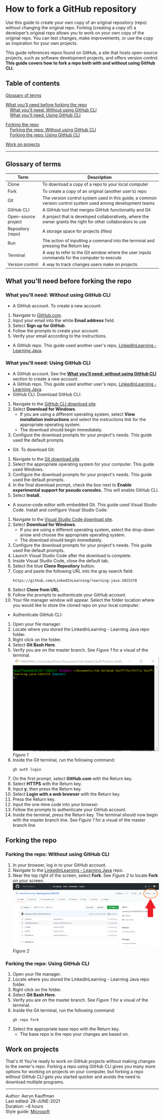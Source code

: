 # How to fork a GitHub repository
Use this guide to create your own copy of an original repository (repo) without changing the original repo. Forking (creating a copy of) a developer’s original repo allows you to work on your own copy of the original repo. You can test changes, make improvements, or use the copy as inspiration for your own projects.

This guide references repos found on GitHub, a site that hosts open-source projects, such as software development projects, and offers version control. **This guide covers how to fork a repo both with and without using GitHub CLI.**

## Table of contents
[Glossary of terms](https://github.com/aerynk/portfolio-items/blob/main/fork-a-github-repo.md#glossary-of-terms)  

[What you'll need before forking the repo](https://github.com/aerynk/portfolio-items/blob/main/fork-a-github-repo.md#what-youll-need-before-forking-the-repo)  
&emsp;[What you'll need: Without using GitHub CLI](https://github.com/aerynk/portfolio-items/blob/main/fork-a-github-repo.md#what-youll-need-without-using-github-cli)  
&emsp;[What you'll need: Using GitHub CLI](https://github.com/aerynk/portfolio-items/blob/main/fork-a-github-repo.md#what-youll-need-using-github-cli)  

[Forking the repo](https://github.com/aerynk/portfolio-items/blob/main/fork-a-github-repo.md#forking-the-repo)  
&emsp;[Forking the repo: Without using GitHub CLI](https://github.com/aerynk/portfolio-items/blob/main/fork-a-github-repo.md#forking-the-repo-without-using-github-cli)  
&emsp;[Forking the repo: Using GitHub CLI](https://github.com/aerynk/portfolio-items/blob/main/fork-a-github-repo.md#forking-the-repo-using-github-cli)  

[Work on projects](https://github.com/aerynk/portfolio-items/blob/main/fork-a-github-repo.md#work-on-projects)  

---

## Glossary of terms
| Term     | Description |
| ----------- | ----------- |
| Clone | To download a copy of a repo to your local computer      |
| Fork     | To create a copy of an original (another user’s) repo     |
| Git  | The version control system used in this guide; a common version control system used among development teams       |
| GitHub CLI  | A GitHub tool that merges GitHub functionality and Git      |
| Open-source project | A project that is developed collaboratively, where the owner grants the right for other collaborators to use      |
| Repository (repo)  | A storage space for projects (files)       |
| Run  | The action of inputting a command into the terminal and pressing the Return key       |
| Terminal  | A way to refer to the Git window where the user inputs commands for the computer to execute      |
| Version control  | A way to track changes users make on projects      |

## What you'll need before forking the repo
### What you'll need: Without using GitHub CLI
- A GitHub account. To create a new account:
1. Navigate to [GitHub.com](https://github.com/).
2. Input your email into the white **Email address** field.
3. Select **Sign up for GitHub**.
4. Follow the prompts to create your account.
5. Verify your email according to the instructions.
- A GitHub repo. This guide used another user's repo, [LinkedInLearning - Learning Java](https://github.com/LinkedInLearning/learning-java-2825378).

### What you'll need: Using GitHub CLI
- A GitHub account. See the **[What you'll need: without using GitHub CLI](https://github.com/aerynk/portfolio-items/blob/main/fork-a-github-repo.md#what-youll-need-without-using-github-cli)** section to create a new account.
- A GitHub repo. This guide used another user's repo, [LinkedInLearning - Learning Java](https://github.com/LinkedInLearning/learning-java-2825378).
- GitHub CLI. Download GitHub CLI:
1. Navigate to the [GitHub CLI download site](https://cli.github.com/).
2. Select **Download for Windows**.
      - If you are using a different operating system, select **View installation instructions** and select the instructions link for the appropriate operating system.
      - The download should begin immediately.
3. Configure the download prompts for your project's needs. This guide used the default prompts.

- Git. To download Git:
1. Navigate to the [Git download site](https://git-scm.com/downloads).
2. Select the appropriate operating system for your computer. This guide used Windows.
3. Configure the download prompts for your project's needs. This guide used the default prompts.
4. In the final download prompt, check the box next to **Enable experimental support for pseudo consoles.** This will enable GitHub CLI.
5. Select **Install.**
- A source-code editor with embedded Git. This guide used Visual Studio Code. Install and configure Visual Studio Code:
1. Navigate to the [Visual Studio Code download site](https://code.visualstudio.com/).
2. Select **Download for Windows**.
      - If you are using a different operating system, select the drop-down arrow and choose the appropriate operating system.
      - The download should begin immediately.
3. Configure the download prompts for your project's needs. This guide used the default prompts.
4. Launch Visual Studio Code after the download is complete.
5. Inside Visual Studio Code, close the default tab.
6. Select the blue **Clone Repository** button.
7. Copy and paste the following URL into the gray search field:
     ~~~
     https://github.com/LinkedInLearning/learning-java-2825378
     ~~~
8. Select **Clone from URL**.
9. Follow the prompts to authenticate your GitHub account.
10. Your file manager window will appear. Select the folder location where you would like to store the cloned repo on your local computer.
- Authenticate GitHub CLI:
1. Open your file manager.
2. Locate where you stored the LinkedInLearning - Learning Java repo folder.
3. Right click on the folder.
4. Select **Git Bash Here**.
5. Verify you are on the master branch. See *Figure 1* for a visual of the terminal.
   ![Figure 1](Figure1.PNG)  
   *Figure 1*
6. Inside the Git terminal, run the following command:
   ~~~
   gh auth login
   ~~~
7. On the first prompt, select **GitHub.com** with the Return key.
8. Select **HTTPS** with the Return key.
9. Input **y**, then press the Return key.
10. Select **Login with a web browser** with the Return key.
11. Press the Return key.
12. Input the one-time code into your browser.
13. Follow the prompts to authenticate your GitHub account.
14. Inside the terminal, press the Return key. The terminal should now begin with the master branch line. See *Figure 1* for a visual of the master branch line.
## Forking the repo
### Forking the repo: Without using GitHub CLI
1. In your browser, log in to your GitHub account.
2. Navigate to the [LinkedInLearning - Learning Java](https://github.com/LinkedInLearning/learning-java-2825378) repo.
2. Near the top right of the screen, select **Fork**. See *Figure 2* to locate **Fork** on your screen.
   ![Figure 2](Figure2.PNG)
   *Figure 2*

### Forking the repo: Using GitHub CLI
1. Open your file manager.
2. Locate where you stored the LinkedInLearning - Learning Java repo folder.
3. Right click on the folder.
4. Select **Git Bash Here**.
5. Verify you are on the master branch. See *Figure 1* for a visual of the terminal.
6. Inside the Git terminal, run the following command:
   ~~~
   gh repo fork
   ~~~
7. Select the appropriate base repo with the Return key.
   - The base repo is the repo your changes are based on.

## Work on projects
That's it! You're ready to work on GitHub projects without making changes to the owner's repo.
Forking a repo using GitHub CLI gives you many more options for working on projects on your computer, but forking a repo without GitHub CLI gets you started quicker and avoids the need to download multiple programs.

---

Author: Aeryn Kauffman  
Last edited: 28-JUNE-2021  
Duration: ~6 hours  
Style guide: [Microsoft](https://docs.microsoft.com/en-us/style-guide/welcome/)
